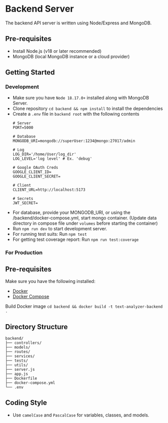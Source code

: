 # Backend Server
The backend API server is written using Node/Express and MongoDB.


## Pre-requisites
- Install Node.js (v18 or later recommended)
- MongoDB (local MongoDB instance or a cloud provider)


## Getting Started

### Development
- Make sure you have `Node 18.17.0+` installed along with MongoDB Server.
- Clone repository
    `cd backend && npm install` to install the dependencies
- Create a `.env` file in `backend root` with the following contents
    ```
    # Server
    PORT=5000

    # Database
    MONGODB_URI=mongodb://superUser:1234@mongo:27017/admin

    # Log
    LOG_DIR='/home/User/log_dir'
    LOG_LEVEL='log level' # Ex. 'debug'

    # Google OAuth Creds
    GOOGLE_CLIENT_ID=
    GOOGLE_CLIENT_SECRET=

    # Client
    CLIENT_URL=http://localhost:5173

    # Secrets
    JWT_SECRET=

    ```
- For database, provide your MONGODB_URI, or using the /backend/docker-compose.yml, start mongo container. (Update data directory in compose file under `volumes` before starting the container)
- Run `npm run dev` to start development server.
- For running test suits: Run `npm test`
- For getting test coverage report: Run `npm run test:coverage`

### For Production

## Pre-requisites
Make sure you have the following installed:
- [Docker](https://docs.docker.com/get-docker/)
- [Docker Compose](https://docs.docker.com/compose/install/)

Build Docker image
`cd backend && docker build -t text-analyzer-backend .`

## Directory Structure
```
backend/
├── controllers/
├── models/
├── routes/
├── services/
├── tests/
├── utils/
├── server.js
├── app.js
├── Dockerfile
├── docker-compose.yml
└── .env
```

## Coding Style
- Use `camelCase` and `PascalCase` for variables, classes, and models.
